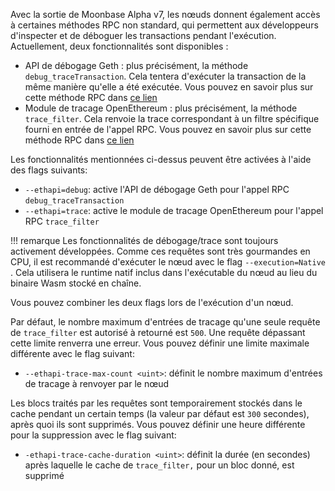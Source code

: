 Avec la sortie de Moonbase Alpha v7, les nœuds donnent également accès à certaines méthodes RPC non standard, qui permettent aux développeurs d'inspecter et de déboguer les transactions pendant l'exécution. Actuellement, deux fonctionnalités sont disponibles :

 - API de débogage Geth : plus précisément, la méthode `debug_traceTransaction`. Cela tentera d'exécuter la transaction de la même manière qu'elle a été exécutée. Vous pouvez en savoir plus sur cette méthode RPC dans [ce lien](https://geth.ethereum.org/docs/rpc/ns-debug#debug_tracetransaction)
 - Module de tracage OpenEthereum : plus précisément, la méthode `trace_filter`. Cela renvoie la trace correspondant à un filtre spécifique fourni en entrée de l'appel RPC. Vous pouvez en savoir plus sur cette méthode RPC dans [ce lien](https://openethereum.github.io/JSONRPC-trace-module#trace_filter)

Les fonctionnalités mentionnées ci-dessus peuvent être activées à l'aide des flags suivants:

 - `--ethapi=debug`: active l'API de débogage Geth pour l'appel RPC `debug_traceTransaction` 
 - `--ethapi=trace`: active le module de tracage OpenEthereum pour l'appel RPC `trace_filter`

!!! remarque
    Les fonctionnalités de débogage/trace sont toujours activement développées. Comme ces requêtes sont très gourmandes en CPU, il est recommandé d'exécuter le nœud avec le flag `--execution=Native` . Cela utilisera le runtime natif inclus dans l'exécutable du nœud au lieu du binaire Wasm stocké en chaîne.

Vous pouvez combiner les deux flags lors de l'exécution d'un nœud. 

Par défaut, le nombre maximum d'entrées de tracage qu'une seule requête de `trace_filter` est autorisé à retourné est `500`. Une requête dépassant cette limite renverra une erreur. Vous pouvez définir une limite maximale différente avec le flag suivant:

 - `--ethapi-trace-max-count <uint>`: définit le nombre maximum d'entrées de tracage à renvoyer par le nœud

Les blocs traités par les requêtes sont temporairement stockés dans le cache pendant un certain temps (la valeur par défaut est `300` secondes), après quoi ils sont supprimés. Vous pouvez définir une heure différente pour la suppression avec le flag suivant:

 - `-ethapi-trace-cache-duration <uint>`: définit la durée (en secondes) après laquelle le cache de `trace_filter,` pour un bloc donné, est supprimé
